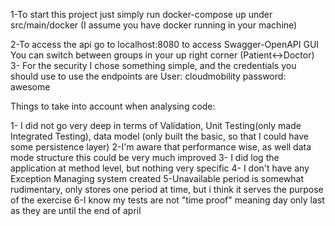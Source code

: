 1-To start this project just simply run docker-compose up under src/main/docker
(I assume you have docker running in your machine)

2-To access the api go to localhost:8080 to access Swagger-OpenAPI GUI
        You can switch between groups in your up right corner (Patient<->Doctor)
3- For the security I chose something simple, and the credentials you should use to use the endpoints are 
        User: cloudmobility
        password: awesome

Things to take into account when analysing code:

1- I did not go very deep in terms of Validation, Unit Testing(only made Integrated Testing),
data model (only built the basic, so that I could have some persistence layer)
2-I'm aware that performance wise, as well data mode structure this could be very much improved
3- I did log the application at method level, but nothing very specific
4- I don't have any Exception Managing system created
5-Unavailable period is somewhat rudimentary, only stores one period at time, 
but i think it serves the purpose of the exercise
6-I know my tests are not "time proof" meaning day only last as they are until the end of april

